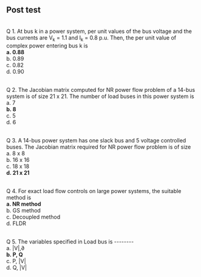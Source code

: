 ## Post test
<br>
Q 1. At bus k in a power system, per unit values of the bus voltage and the bus currents are V<sub>k</sub> = 1.1 and I<sub>k</sub> = 0.8  p.u. Then, the per unit value of complex power entering bus k is<br>
<b>a. 0.88</b><br>
b. 0.89<br>
c. 0.82<br>
d. 0.90<br><br>


Q 2.  The Jacobian matrix computed for NR power flow problem of a 14-bus system is of size 21 x 21. The number of load buses in this power system is<br>
a. 7</br>
<b>b. 8</b><br>
c. 5<br>
d. 6<br><br>

Q 3. A 14-bus power system has one slack bus and 5 voltage controlled buses. The Jacobian matrix required for NR power flow problem is of size<br>
a. 8 x 8<br>
b. 16 x 16<br>
c. 18 x 18<br>
<b>d. 21 x 21</b><br><br>

Q 4. For exact load flow controls on large power systems, the suitable method is<br>
<b>a. NR method</b><br>
b. GS method<br>
c. Decoupled method<br>
d. FLDR<br><br>

Q 5. The variables specified in Load bus is --------<br>
a. |V|,&#8706;<br>
<b>b. P, Q</b><br>
c. P, |V|<br>
d. Q, |V|<br><br>